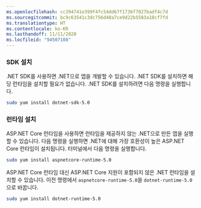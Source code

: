 ```yaml
---
ms.openlocfilehash: cc394741e399f4fc54dd67f1736f7027badf4c7d
ms.sourcegitcommit: bc9c63541c3dc756d48a7ce9d22b5583a18cf7fd
ms.translationtype: HT
ms.contentlocale: ko-KR
ms.lasthandoff: 11/11/2020
ms.locfileid: "94507108"
---
```


### <a name="install-the-sdk"></a>SDK 설치

.NET SDK를 사용하면 .NET으로 앱을 개발할 수 있습니다. .NET SDK를 설치하면 해당 런타임을 설치할 필요가 없습니다. .NET SDK를 설치하려면 다음 명령을 실행합니다.

```bash
sudo yum install dotnet-sdk-5.0
```

### <a name="install-the-runtime"></a>런타임 설치

ASP.NET Core 런타임을 사용하면 런타임을 제공하지 않는 .NET으로 만든 앱을 실행할 수 있습니다. 다음 명령을 실행하면 .NET에 대해 가장 호환성이 높은 ASP.NET Core 런타임이 설치됩니다. 터미널에서 다음 명령을 실행합니다.

```bash
sudo yum install aspnetcore-runtime-5.0
```

ASP.NET Core 런타임 대신 ASP.NET Core 지원이 포함되지 않은 .NET 런타임을 설치할 수 있습니다. 이전 명령에서 `aspnetcore-runtime-5.0`을 `dotnet-runtime-5.0`으로 바꿉니다.

```bash
sudo yum install dotnet-runtime-5.0
```
